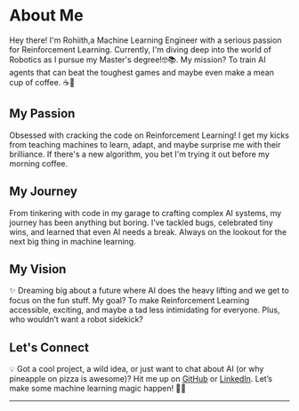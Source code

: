 # About Me

Hey there! I'm Rohiith,a Machine Learning Engineer with a serious passion for Reinforcement Learning. Currently, I'm diving deep into the world of Robotics as I pursue my Master's degree!🤓📚. My mission? To train AI agents that can beat the toughest games and maybe even make a mean cup of coffee. ☕🤖

## My Passion

Obsessed with cracking the code on Reinforcement Learning! I get my kicks from teaching machines to learn, adapt, and maybe surprise me with their brilliance. If there's a new algorithm, you bet I'm trying it out before my morning coffee.

## My Journey

From tinkering with code in my garage to crafting complex AI systems, my journey has been anything but boring. I’ve tackled bugs, celebrated tiny wins, and learned that even AI needs a break. Always on the lookout for the next big thing in machine learning.

## My Vision

✨ Dreaming big about a future where AI does the heavy lifting and we get to focus on the fun stuff. My goal? To make Reinforcement Learning accessible, exciting, and maybe a tad less intimidating for everyone. Plus, who wouldn’t want a robot sidekick?

## Let's Connect

💡 Got a cool project, a wild idea, or just want to chat about AI (or why pineapple on pizza is awesome)? Hit me up on [GitHub](https://github.com/GBR-RL) or [LinkedIn](https://www.linkedin.com/in/rohiithgb/). Let’s make some machine learning magic happen! 🚀💬

---

